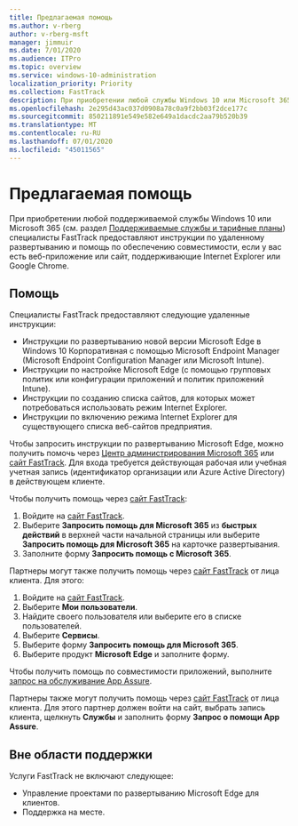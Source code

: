 ```yaml
---
title: Предлагаемая помощь
ms.author: v-rberg
author: v-rberg-msft
manager: jimmuir
ms.date: 7/01/2020
ms.audience: ITPro
ms.topic: overview
ms.service: windows-10-administration
localization_priority: Priority
ms.collection: FastTrack
description: При приобретении любой службы Windows 10 или Microsoft 365 (см. раздел "Поддерживаемые службы и тарифные планы") специалисты FastTrack предоставляют инструкции по удаленному развертыванию и помощь по обеспечению совместимости, если у вас есть веб-приложение или сайт, поддерживающие Internet Explorer или Google Chrome.
ms.openlocfilehash: 2e295d43ac037d0908a78c0a9f2bb03f2dce177c
ms.sourcegitcommit: 850211891e549e582e649a1dacdc2aa79b520b39
ms.translationtype: MT
ms.contentlocale: ru-RU
ms.lasthandoff: 07/01/2020
ms.locfileid: "45011565"
---
```

# <a name="assistance-offered"></a>Предлагаемая помощь

При приобретении любой поддерживаемой службы Windows 10 или Microsoft 365 (см. раздел [Поддерживаемые службы и тарифные планы](M365-eligible-services-and-plans.md)) специалисты FastTrack предоставляют инструкции по удаленному развертыванию и помощь по обеспечению совместимости, если у вас есть веб-приложение или сайт, поддерживающие Internet Explorer или Google Chrome. 

## <a name="assistance"></a>Помощь

Специалисты FastTrack предоставляют следующие удаленные инструкции:
- Инструкции по развертыванию новой версии Microsoft Edge в Windows 10 Корпоративная с помощью Microsoft Endpoint Manager (Microsoft Endpoint Configuration Manager или Microsoft Intune).
- Инструкции по настройке Microsoft Edge (с помощью групповых политик или конфигурации приложений и политик приложений Intune).
- Инструкции по созданию списка сайтов, для которых может потребоваться использовать режим Internet Explorer.
- Инструкции по включению режима Internet Explorer для существующего списка веб-сайтов предприятия.

Чтобы запросить инструкции по развертыванию Microsoft Edge, можно получить помочь через [Центр администрирования Microsoft 365](https://go.microsoft.com/fwlink/?linkid=2032704) или [сайт FastTrack](https://go.microsoft.com/fwlink/?linkid=780698). Для входа требуется действующая рабочая или учебная учетная запись (идентификатор организации или Azure Active Directory) в действующем клиенте. 

Чтобы получить помощь через [сайт FastTrack](https://go.microsoft.com/fwlink/?linkid=780698): 
1.    Войдите на [сайт FastTrack](https://go.microsoft.com/fwlink/?linkid=780698). 
2.    Выберите **Запросить помощь для Microsoft 365** из **быстрых действий** в верхней части начальной страницы или выберите **Запросить помощь для Microsoft 365** на карточке развертывания.
3.    Заполните форму **Запросить помощь с Microsoft 365**.
  
Партнеры могут также получить помощь через [сайт FastTrack](https://go.microsoft.com/fwlink/?linkid=780698) от лица клиента. Для этого:
1.    Войдите на [сайт FastTrack](https://go.microsoft.com/fwlink/?linkid=780698). 
2.    Выберите **Мои пользователи**.
3.    Найдите своего пользователя или выберите его в списке пользователей.
4.    Выберите **Сервисы**.
5.    Выберите форму **Запросить помощь для Microsoft 365**.
6.    Выберите продукт **Microsoft Edge** и заполните форму.
 
Чтобы получить помощь по совместимости приложений, выполните [запрос на обслуживание App Assure](https://go.microsoft.com/fwlink/?linkid=2022721).

Партнеры также могут получить помощь через [сайт FastTrack](https://go.microsoft.com/fwlink/?linkid=780698) от лица клиента. Для этого партнер должен войти на сайт, выбрать запись клиента, щелкнуть **Службы** и заполнить форму **Запрос о помощи App Assure**.

## <a name="out-of-scope"></a>Вне области поддержки

Услуги FastTrack не включают следующее:
- Управление проектами по развертыванию Microsoft Edge для клиентов.
- Поддержка на месте.

